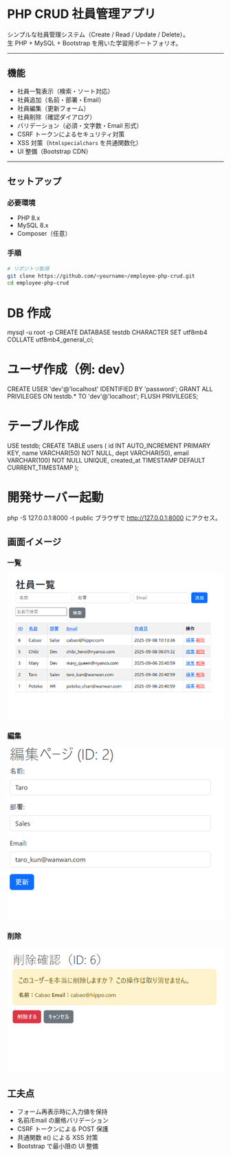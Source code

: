 # PHP CRUD 社員管理アプリ

シンプルな社員管理システム（Create / Read / Update / Delete）。  
生 PHP + MySQL + Bootstrap を用いた学習用ポートフォリオ。

---

## 機能

- 社員一覧表示（検索・ソート対応）
- 社員追加（名前・部署・Email）
- 社員編集（更新フォーム）
- 社員削除（確認ダイアログ）
- バリデーション（必須・文字数・Email 形式）
- CSRF トークンによるセキュリティ対策
- XSS 対策（`htmlspecialchars` を共通関数化）
- UI 整備（Bootstrap CDN）

---

## セットアップ

### 必要環境

- PHP 8.x
- MySQL 8.x
- Composer（任意）

### 手順

```bash
# リポジトリ取得
git clone https://github.com/<yourname>/employee-php-crud.git
cd employee-php-crud

```

# DB 作成

mysql -u root -p
CREATE DATABASE testdb CHARACTER SET utf8mb4 COLLATE utf8mb4_general_ci;

# ユーザ作成（例: dev）

CREATE USER 'dev'@'localhost' IDENTIFIED BY 'password';
GRANT ALL PRIVILEGES ON testdb.\* TO 'dev'@'localhost';
FLUSH PRIVILEGES;

# テーブル作成

USE testdb;
CREATE TABLE users (
id INT AUTO_INCREMENT PRIMARY KEY,
name VARCHAR(50) NOT NULL,
dept VARCHAR(50),
email VARCHAR(100) NOT NULL UNIQUE,
created_at TIMESTAMP DEFAULT CURRENT_TIMESTAMP
);

# 開発サーバー起動

php -S 127.0.0.1:8000 -t public
ブラウザで http://127.0.0.1:8000 にアクセス。

## 画面イメージ

### 一覧

<img src="docs/index.png" width="600">

### 編集

<img src="docs/edit.png" width="600">

### 削除

<img src="docs/delete.png" width="600">

## 工夫点

- フォーム再表示時に入力値を保持
- 名前/Email の厳格バリデーション
- CSRF トークンによる POST 保護
- 共通関数 e() による XSS 対策
- Bootstrap で最小限の UI 整備
